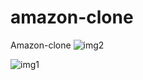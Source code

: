 # amazon-clone
Amazon-clone
![img2](https://github.com/user-attachments/assets/83455c2a-c797-40cb-9a11-474a4da9e06d)

![img1](https://github.com/user-attachments/assets/87642177-d4d8-4177-8499-d32ffb1b73f4)
